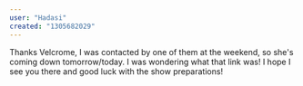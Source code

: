 ```yaml
---
user: "Hadasi"
created: "1305682029"
---
```


Thanks Velcrome, I was contacted by one of them at the weekend, so she's coming down tomorrow/today. I was wondering what that link was! I hope I see you there and good luck with the show preparations!
